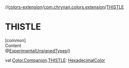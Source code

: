 //[colors-extension](../../index.md)/[com.chrynan.colors.extension](index.md)/[THISTLE](-t-h-i-s-t-l-e.md)



# THISTLE  
[common]  
Content  
@[ExperimentalUnsignedTypes](https://kotlinlang.org/api/latest/jvm/stdlib/kotlin/-experimental-unsigned-types/index.html)()  
  
val [Color.Companion](../../../colors-core/colors-core/com.chrynan.colors/-color/-companion/index.md).[THISTLE](-t-h-i-s-t-l-e.md): [HexadecimalColor](../../../colors-core/colors-core/com.chrynan.colors/-hexadecimal-color/index.md)  



